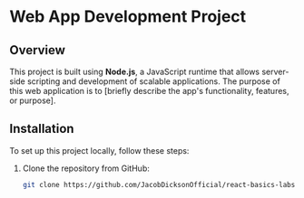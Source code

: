 # Web App Development Project

## Overview

This project is built using **Node.js**, a JavaScript runtime that allows server-side scripting and development of scalable applications. The purpose of this web application is to [briefly describe the app's functionality, features, or purpose].

## Installation

To set up this project locally, follow these steps:

1. Clone the repository from GitHub:
   ```bash
   git clone https://github.com/JacobDicksonOfficial/react-basics-labs.git
